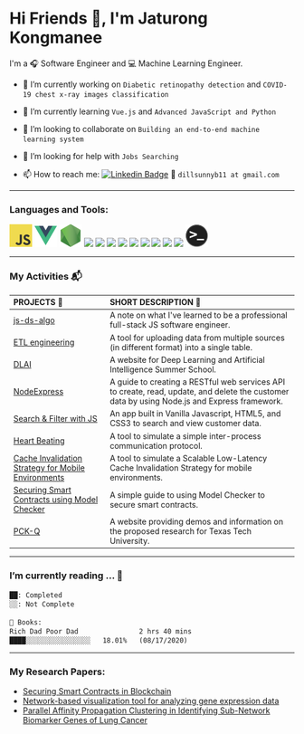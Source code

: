 <!--
**JaturongKongmanee/JaturongKongmanee** is a ✨ _special_ ✨ repository because its `README.md` (this file) appears on your GitHub profile.

Here are some ideas to get you started:

- 🔭 I’m currently working on ...
- 🌱 I’m currently learning ...
- 👯 I’m looking to collaborate on ...
- 🤔 I’m looking for help with ...
- 💬 Ask me about ...
- 📫 How to reach me: ...
- 😄 Pronouns: ...
- ⚡ Fun fact: ...
-->


# Hi Friends 👋, I'm Jaturong Kongmanee 
I'm a 🎧 Software Engineer and 💻 Machine Learning Engineer.

- 🔭 I’m currently working on ```Diabetic retinopathy detection``` and ```COVID-19 chest x-ray images classification```

- 🌱 I’m currently learning ```Vue.js``` and ```Advanced JavaScript and Python```

- 👯 I’m looking to collaborate on ```Building an end-to-end machine learning system```

- 🤔 I’m looking for help with ```Jobs Searching```

- 📫 How to reach me: [![Linkedin Badge](https://img.shields.io/badge/-Jaturong_Kongmanee-blue?style=flat-square&logo=Linkedin&logoColor=white&link=https://www.linkedin.com/in/jaturong-dill-kongmanee-767b1bb3/)](https://www.linkedin.com/in/jaturong-dill-kongmanee-767b1bb3/) :email: ```dillsunnyb11 at gmail.com```

---

### Languages and Tools:
<code><img height="40" src="https://raw.githubusercontent.com/github/explore/80688e429a7d4ef2fca1e82350fe8e3517d3494d/topics/javascript/javascript.png"></code>
<code><img height="40" src="https://raw.githubusercontent.com/github/explore/80688e429a7d4ef2fca1e82350fe8e3517d3494d/topics/vue/vue.png"></code>
<code><img height="40" src="https://raw.githubusercontent.com/github/explore/80688e429a7d4ef2fca1e82350fe8e3517d3494d/topics/nodejs/nodejs.png"></code>
<code><img height="40" src="https://cdn.svgporn.com/logos/webpack.svg"></code>
<code><img height="40" src="https://cdn.svgporn.com/logos/html-5.svg"></code>
<code><img height="40" src="https://cdn.svgporn.com/logos/css-3.svg"></code>
<code><img height="40" src="https://cdn.svgporn.com/logos/python.svg"></code>
<code><img height="40" src="https://www.vectorlogo.zone/logos/tensorflow/tensorflow-ar21.svg"></a></code>
<code><img height="40" src="https://www.vectorlogo.zone/logos/pytorch/pytorch-ar21.svg"></a></code>
<code><img height="40" src="https://encrypted-tbn0.gstatic.com/images?q=tbn%3AANd9GcTApU_6Eg4oWx3NMhLifHmNEkxjeMxfd3oGUA&usqp=CAU"></code>
<code><img height="40" src="https://cdn.svgporn.com/logos/git-icon.svg"></code>
<code><img height="40" src="https://cdn.svgporn.com/logos/visual-studio-code.svg"></code>
<code><img height="40" src="https://raw.githubusercontent.com/github/explore/80688e429a7d4ef2fca1e82350fe8e3517d3494d/topics/terminal/terminal.png"></code>
<!--
<code><img height="40" src="https://raw.githubusercontent.com/github/explore/80688e429a7d4ef2fca1e82350fe8e3517d3494d/topics/firebase/firebase.png"></code>
<code><img height="40" src="https://raw.githubusercontent.com/github/explore/80688e429a7d4ef2fca1e82350fe8e3517d3494d/topics/cpp/cpp.png"></code>
<code><img height="40" src="https://raw.githubusercontent.com/github/explore/5c058a388828bb5fde0bcafd4bc867b5bb3f26f3/topics/graphql/graphql.png"></code>
<code><img height="40" src="https://raw.githubusercontent.com/github/explore/80688e429a7d4ef2fca1e82350fe8e3517d3494d/topics/react/react.png"></code>
<code><img height="40" src="https://raw.githubusercontent.com/github/explore/80688e429a7d4ef2fca1e82350fe8e3517d3494d/topics/cpp/cpp.png"></code>
<code><img height="40" src="https://raw.githubusercontent.com/github/explore/80688e429a7d4ef2fca1e82350fe8e3517d3494d/topics/mysql/mysql.png"></code>
-->


---

### My Activities :mailbox_with_mail:

| PROJECTS :floppy_disk: | SHORT DESCRIPTION :green_book: |
| :--- | :--- |
| [js-ds-algo](https://github.com/JaturongKongmanee/js-ds-algo) | A note on what I've learned to be a professional full-stack JS software engineer. |
| [ETL engineering](https://github.com/JaturongKongmanee/etl-engineering) | A tool for uploading data from multiple sources (in different format) into a single  table. |
| [DLAI](https://deeplearningandaiwinterschool.github.io/) | A website for Deep Learning and Artificial Intelligence Summer School. |
| [NodeExpress](https://github.com/JaturongKongmanee/nodejs-express-rewind) | A guide to creating a RESTful web services API to create, read, update, and delete the customer data by using Node.js and Express framework. |
| [Search & Filter with JS](https://github.com/JaturongKongmanee/js-rewind) | An app built in Vanilla Javascript, HTML5, and CSS3 to search and view customer data. |
| [Heart Beating](https://github.com/JaturongKongmanee/heart-beating) | A tool to simulate a simple inter-process communication protocol.  |
| [Cache Invalidation Strategy for Mobile Environments](https://github.com/JaturongKongmanee/cache-or-not-to-cache) | A tool to simulate a Scalable Low-Latency Cache Invalidation Strategy for mobile environments.  |
| [Securing Smart Contracts using Model Checker](https://github.com/JaturongKongmanee/model-checking-nusmv) | A simple guide to using Model Checker to secure smart contracts. |
| [PCK-Q](https://jaturongkongmanee.github.io/PCK-Q/) | A website providing demos and information on the proposed research for Texas Tech University. |




---


### I’m currently reading ... :book: 

```text
██: Completed
░░: Not Complete

💬 Books: 
Rich Dad Poor Dad               2 hrs 40 mins       ████░░░░░░░░░░░░░░░░   18.01%   (08/17/2020)
```

----

### My Research Papers:

- [Securing Smart Contracts in Blockchain](https://ieeexplore.ieee.org/document/8967424)
- [Network-based visualization tool for analyzing gene expression data](https://dl.acm.org/doi/abs/10.1145/3105971.3108446) 
- [Parallel Affinity Propagation Clustering in Identifying Sub-Network Biomarker Genes of Lung Cancer](https://dl.acm.org/doi/abs/10.1145/3029375.3029385)

